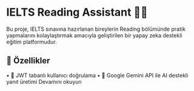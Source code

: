 
# IELTS Reading Assistant 📘🤖

Bu proje, IELTS sınavına hazırlanan bireylerin Reading bölümünde pratik yapmalarını kolaylaştırmak amacıyla geliştirilen bir yapay zeka destekli eğitim platformudur.

## 🔧 Özellikler

•⁠  ⁠🔐 JWT tabanlı kullanıcı doğrulama
•⁠  ⁠🤖 Google Gemini API ile AI destekli yanıt üretimi
‎Devamını okuyun